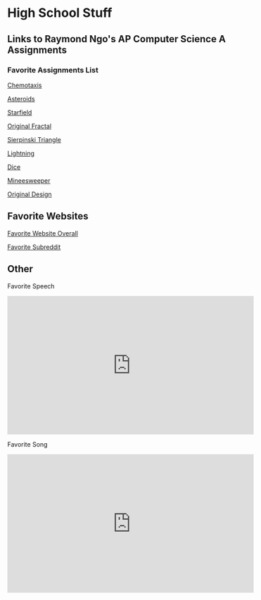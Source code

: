 #  High School Stuff

## Links to Raymond Ngo's AP Computer Science A Assignments

### Favorite Assignments List

[Chemotaxis](https://ngoraymond.github.io/Chemotaxis/)

[Asteroids](https://ngoraymond.github.io/AsteroidsGame/)

[Starfield](https://ngoraymond.github.io/Starfield/)

[Original Fractal](https://ngoraymond.github.io/OriginalFractal/)

[Sierpinski Triangle](https://ngoraymond.github.io/SierpinskiTriangle/)

[Lightning](https://ngoraymond.github.io/Lightning/)

[Dice](https://ngoraymond.github.io/Dice/)

[Mineesweeper](https://ngoraymond.github.io/Minesweeper/)

[Original Design](https://ngoraymond.github.io/OriginalDesign/)

## Favorite Websites

[Favorite Website Overall](ngoraymond.github.io)

[Favorite Subreddit](reddit.com/r/android)

## Other

Favorite Speech

<iframe width="560" height="315" src="https://www.youtube.com/embed/PEC1C4p0k3E" frameborder="0" gesture="media" allow="encrypted-media" allowfullscreen></iframe>

Favorite Song

<iframe width="560" height="315" src="https://www.youtube.com/embed/dQw4w9WgXcQ" frameborder="0" gesture="media" allow="encrypted-media" allowfullscreen></iframe>
